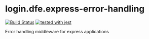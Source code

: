 # login.dfe.express-error-handling
[![Build Status](https://travis-ci.org/DFE-Digital/login.dfe.express-error-handling.svg?branch=master)](https://travis-ci.org/DFE-Digital/login.dfe.express-error-handling)
[![tested with jest](https://img.shields.io/badge/tested_with-jest-99424f.svg)](https://github.com/facebook/jest)

Error handling middleware for express applications
